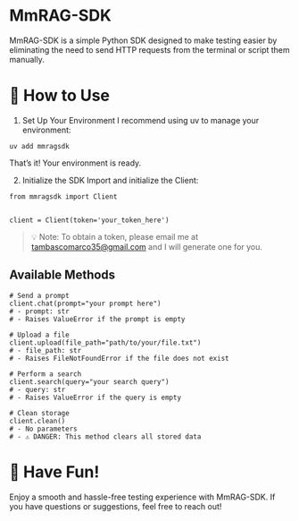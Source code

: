 # MmRAG-SDK
MmRAG-SDK is a simple Python SDK designed to make testing easier by eliminating the need to send HTTP requests from the terminal or script them manually.

# 🚀 How to Use
1. Set Up Your Environment
I recommend using uv to manage your environment:

```
uv add mmragsdk
```
That’s it! Your environment is ready.


2. Initialize the SDK
Import and initialize the Client:

```
from mmragsdk import Client


client = Client(token='your_token_here')
```
> 💡 Note: To obtain a token, please email me at tambascomarco35@gmail.com and I will generate one for you.

## Available Methods
```
# Send a prompt
client.chat(prompt="your prompt here")
# - prompt: str
# - Raises ValueError if the prompt is empty

# Upload a file
client.upload(file_path="path/to/your/file.txt")
# - file_path: str
# - Raises FileNotFoundError if the file does not exist

# Perform a search
client.search(query="your search query")
# - query: str
# - Raises ValueError if the query is empty

# Clean storage
client.clean()
# - No parameters
# - ⚠️ DANGER: This method clears all stored data
```

# 🎉 Have Fun!
Enjoy a smooth and hassle-free testing experience with MmRAG-SDK. If you have questions or suggestions, feel free to reach out!
